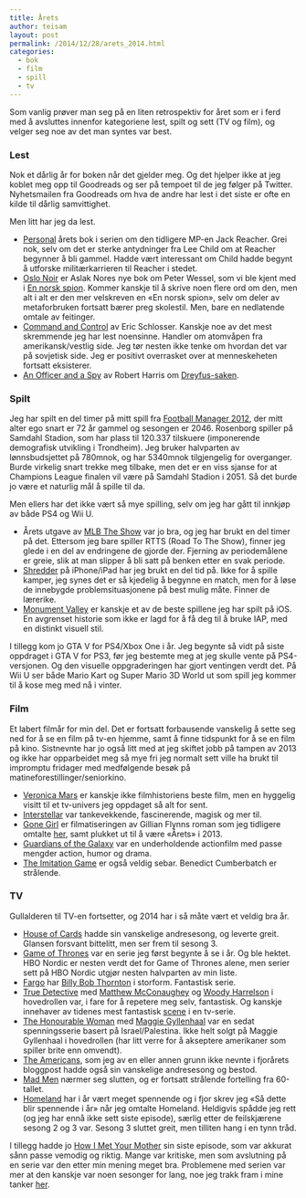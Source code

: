 ```yaml
---
title: Årets
author: teisam
layout: post
permalink: /2014/12/28/arets_2014.html
categories:
  - bok
  - film
  - spill
  - tv
---
```

Som vanlig prøver man seg på en liten retrospektiv for året som er i ferd med å avsluttes innenfor kategoriene lest, spilt og sett (TV og film), og velger seg noe av det man syntes var best.

### Lest

Nok et dårlig år for boken når det gjelder meg. Og det hjelper ikke at jeg koblet meg opp til Goodreads og ser på tempoet til de jeg følger på Twitter. Nyhetsmailen fra Goodreads om hva de andre har lest i det siste er ofte en kilde til dårlig samvittighet.

Men litt har jeg da lest.

  * [Personal][1] årets bok i serien om den tidligere MP-en Jack Reacher. Grei nok, selv om det er sterke antydninger fra Lee Child om at Reacher begynner å bli gammel. Hadde vært interessant om Child hadde begynt å utforske militærkarrieren til Reacher i stedet.
  * [Oslo Noir][2] er Aslak Nores nye bok om Peter Wessel, som vi ble kjent med i [En norsk spion][3]. Kommer kanskje til å skrive noen flere ord om den, men alt i alt er den mer velskreven en «En norsk spion», selv om deler av metaforbruken fortsatt bærer preg skolestil. Men, bare en nedlatende omtale av feitinger.
  * [Command and Control][4] av Eric Schlosser. Kanskje noe av det mest skremmende jeg har lest noensinne. Handler om atomvåpen fra amerikansk/vestlig side. Jeg tør nesten ikke tenke om hvordan det var på sovjetisk side. Jeg er positivt overrasket over at menneskeheten fortsatt eksisterer.
  * [An Officer and a Spy][5] av Robert Harris om [Dreyfus-saken][6].

### Spilt

Jeg har spilt en del timer på mitt spill fra [Football Manager 2012][7], der mitt alter ego snart er 72 år gammel og sesongen er 2046. Rosenborg spiller på Samdahl Stadion, som har plass til 120.337 tilskuere (imponerende demografisk utvikling i Trondheim). Jeg bruker halvparten av lønnsbudsjettet på 780mnok, og har 5340mnok tilgjengelig for overganger. Burde virkelig snart trekke meg tilbake, men det er en viss sjanse for at Champions League finalen vil være på Samdahl Stadion i 2051. Så det burde jo være et naturlig mål å spille til da.

Men ellers har det ikke vært så mye spilling, selv om jeg har gått til innkjøp av både PS4 og Wii U.

  * Årets utgave av [MLB The Show][8] var jo bra, og jeg har brukt en del timer på det. Ettersom jeg bare spiller RTTS (Road To The Show), finner jeg glede i en del av endringene de gjorde der. Fjerning av periodemålene er greie, slik at man slipper å bli satt på benken etter en svak periode.
  * [Shredder][9] på iPhone/iPad har jeg brukt en del tid på. Ikke for å spille kamper, jeg synes det er så kjedelig å begynne en match, men for å løse de innebygde problemsituasjonene på best mulig måte. Finner de lærerike.
  * [Monument Valley][10] er kanskje et av de beste spillene jeg har spilt på iOS. En avgrenset historie som ikke er lagd for å få deg til å bruke IAP, med en distinkt visuell stil.

I tillegg kom jo GTA V for PS4/Xbox One i år. Jeg begynte så vidt på siste oppdraget i GTA V for PS3, før jeg bestemte meg at jeg skulle vente på PS4-versjonen. Og den visuelle oppgraderingen har gjort ventingen verdt det. På Wii U ser både Mario Kart og Super Mario 3D World ut som spill jeg kommer til å kose meg med nå i vinter.

### Film

Et labert filmår for min del. Det er fortsatt forbausende vanskelig å sette seg ned for å se en film på tv-en hjemme, samt å finne tidspunkt for å se en film på kino. Sistnevnte har jo også litt med at jeg skiftet jobb på tampen av 2013 og ikke har opparbeidet meg så mye fri jeg normalt sett ville ha brukt til impromptu fridager med medfølgende besøk på matineforestillinger/seniorkino.

  * [Veronica Mars][11] er kanskje ikke filmhistoriens beste film, men en hyggelig visitt til et tv-univers jeg oppdaget så alt for sent.
  * [Interstellar][12] var tankevekkende, fascinerende, magisk og mer til.
  * [Gone Girl][13] er filmatiseringen av Gillian Flynns roman som jeg tidligere omtalte [her][14], samt plukket ut til å være «Årets» i 2013.
  * [Guardians of the Galaxy][15] var en underholdende actionfilm med passe mengder action, humor og drama.
  * [The Imitation Game][16] er også veldig sebar. Benedict Cumberbatch er strålende. 

### TV

Gullalderen til TV-en fortsetter, og 2014 har i så måte vært et veldig bra år.

  * [House of Cards][17] hadde sin vanskelige andresesong, og leverte greit. Glansen forsvant bittelitt, men ser frem til sesong 3.
  * [Game of Thrones][18] var en serie jeg først begynte å se i år. Og ble hektet. HBO Nordic er nesten verdt det for Game of Thrones alene, men serier sett på HBO Nordic utgjør nesten halvparten av min liste.
  * [Fargo][19] har [Billy Bob Thornton][20] i storform. Fantastisk serie.
  * [True Detective][21] med [Matthew McConaughey][22] og [Woody Harrelson][23] i hovedrollen var, i fare for å repetere meg selv, fantastisk. Og kanskje innehaver av tidenes mest fantastisk [scene][24] i en tv-serie.
  * [The Honourable Woman][25] med [Maggie Gyllenhaal][26] var en sedat spenningsserie basert på Israel/Palestina. Ikke helt solgt på Maggie Gyllenhaal i hovedrollen (har litt verre for å akseptere amerikaner som spiller brite enn omvendt).
  * [The Americans][27], som jeg av en eller annen grunn ikke nevnte i fjorårets bloggpost hadde også sin vanskelige andresesong og bestod.
  * [Mad Men][28] nærmer seg slutten, og er fortsatt strålende fortelling fra 60-tallet.
  * [Homeland][29] har i år vært meget spennende og i fjor skrev jeg «Så dette blir spennende i år» når jeg omtalte Homeland. Heldigvis spådde jeg rett (og jeg har ennå ikke sett siste episode), særlig etter de feilskjærene sesong 2 og 3 var. Sesong 3 sluttet greit, men tilliten hang i en tynn tråd.

I tillegg hadde jo [How I Met Your Mother][30] sin siste episode, som var akkurat sånn passe vemodig og riktig. Mange var kritiske, men som avslutning på en serie var den etter min mening meget bra. Problemene med serien var mer at den kanskje var noen sesonger for lang, noe jeg trakk fram i mine tanker [her][31].

 [1]: /2014/09/26/personal.html
 [2]: http://www.aschehoug.no/nettbutikk/oslo-noir-1.html
 [3]: /2013/01/24/en-norsk-spion.html
 [4]: http://www.amazon.com/Command-Control-Eric-Schlosser-ebook/dp/B00CDBZ6NA/ref=sr_1_1?ie=UTF8&qid=1415482893&sr=8-1&keywords=command+and+control
 [5]: http://www.amazon.com/Officer-Spy-Robert-Harris-ebook/dp/B00COMWJG0/ref=tmm_kin_swatch_0?_encoding=UTF8&sr=&qid=
 [6]: http://no.wikipedia.org/wiki/Dreyfus-saken
 [7]: http://www.sigames.com/content/football-manager-2012
 [8]: https://theshownation.com
 [9]: http://www.shredderchess.com
 [10]: http://www.monumentvalleygame.com
 [11]: /2014/03/16/veronica-mars.html
 [12]: http://www.imdb.com/title/tt0816692/?ref_=fn_al_tt_1
 [13]: http://www.imdb.com/title/tt2267998/?ref_=fn_al_tt_1
 [14]: /2013/09/20/lest.html
 [15]: http://www.imdb.com/title/tt2015381/?ref_=nv_sr_1
 [16]: http://www.imdb.com/title/tt2084970/?ref_=nv_sr_1
 [17]: http://www.imdb.com/title/tt1856010/?ref_=fn_al_tt_1
 [18]: http://www.imdb.com/title/tt0944947/?ref_=nv_sr_1
 [19]: http://www.imdb.com/title/tt2802850/?ref_=nv_sr_1
 [20]: http://www.imdb.com/name/nm0000671/?ref_=tt_cl_t1
 [21]: http://www.imdb.com/title/tt2356777/?ref_=nv_sr_1
 [22]: http://www.imdb.com/name/nm0000190/?ref_=tt_cl_t1
 [23]: http://www.imdb.com/name/nm0000437/?ref_=tt_cl_t2
 [24]: https://www.youtube.com/watch?v=GmhS_IYnjcA
 [25]: http://www.imdb.com/title/tt3021686/?ref_=fn_al_tt_1
 [26]: http://www.imdb.com/name/nm0350454/?ref_=tt_cl_t1
 [27]: http://www.imdb.com/title/tt2149175/?ref_=fn_al_tt_1
 [28]: http://www.imdb.com/title/tt0804503/?ref_=fn_al_tt_1
 [29]: http://www.imdb.com/title/tt1796960/?ref_=nv_sr_1
 [30]: http://www.imdb.com/title/tt0460649/?ref_=nv_sr_1
 [31]: /2014/04/20/how-i-met-your-mother.html